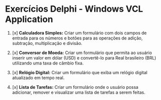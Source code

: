 # Exercícios Delphi - Windows VCL Application

1. [x] **Calculadora Simples:** Criar um formulário com dois campos de entrada para os números e botões para as operações de adição, subtração, multiplicação e divisão.

2. [x] **Conversor de Moeda:** Criar um formulário que permita ao usuário inserir um valor em dólar (USD) e convertê-lo para Real brasileiro (BRL) utilizando uma taxa de câmbio fixa.

3. [x]  **Relógio Digital:** Criar um formulário que exiba um relógio digital atualizado em tempo real.

4. [x] **Lista de Tarefas:** Criar um formulário onde o usuário possa adicionar, remover e visualizar uma lista de tarefas a serem feitas.
